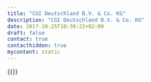 ```yaml
---
title: "CGI Deutschland B.V. & Co. KG"
description: "CGI Deutschland B.V. & Co. KG"
date: 2017-10-25T10:39:22+02:00
draft: false
contact: true
contacthidden: true
mycontent: static
---
```

{{<partner-single
company="CGI Deutschland B.V. & Co. KG"
type="si"
website="http://www.de.cgi.com/de"
countrycode="DE"
city="Leinfelden-Echterdingen"
description="CGI ist ein globaler Dienstleister für IT- und Geschäftsprozesse mit 77.500 Mitarbeitern, der seinen Kunden strategische End-to-End IT und Business Beratung, Systemintegration, Managed IT und Business Process Services sowie Intellectual Property auf Top-Niveau bietet. Unsere Teams richten sich konsequent an den Geschäftsstrategien der Kunden aus – dadurch finden wir die optimalen Lösungen entlang der gesamten Wertschöpfungskette und werden im Hinblick auf Zeit- und Budgettreue regelmäßig mit Bestnoten bewertet. Für den gesamten Lebenszyklus von der Prozessberatung, Businessanalyse, Modellierung, Systemarchitektur, API-Design bis zu Entwicklung, Test, Qualitätssicherung und Betrieb ergänzt die auf Standards beruhende Camunda BPM Suite hervorragend unsere Beratungs- und Lieferfähigkeit."
siregion="emea"
level="basic"
logo="//images.ctfassets.net/vpidbgnakfvf/6eyHOCU0RjtnkuZtffjvrk/345d45c4dc9c30a9a90ac31eeaf21a4b/cgi_deutschland_b_v____co__kg_logo.png">}}